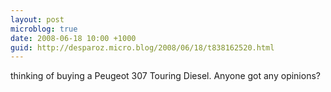 ```yaml
---
layout: post
microblog: true
date: 2008-06-18 10:00 +1000
guid: http://desparoz.micro.blog/2008/06/18/t838162520.html
---
```

thinking of buying a Peugeot 307 Touring Diesel.  Anyone got any opinions?
